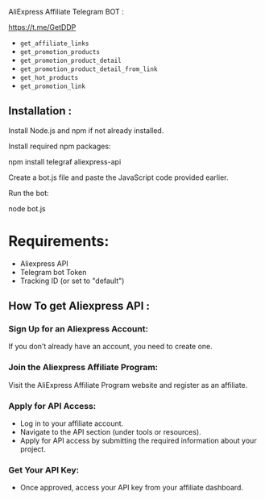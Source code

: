 AliExpress Affiliate Telegram BOT :

https://t.me/GetDDP

- `get_affiliate_links`
- `get_promotion_products`
- `get_promotion_product_detail`
- `get_promotion_product_detail_from_link`
- `get_hot_products`
- `get_promotion_link`

## Installation :

Install Node.js and npm if not already installed.

Install required npm packages:

npm install telegraf aliexpress-api

Create a bot.js file and paste the JavaScript code provided earlier.

Run the bot:

node bot.js

# Requirements:

- Aliexpress API
- Telegram bot Token
- Tracking ID (or set to "default")

## How To get Aliexpress API :

### Sign Up for an Aliexpress Account:

If you don’t already have an account, you need to create one.

### Join the Aliexpress Affiliate Program:

Visit the AliExpress Affiliate Program website and register as an affiliate.

### Apply for API Access:

- Log in to your affiliate account.
- Navigate to the API section (under tools or resources).
- Apply for API access by submitting the required information about your project.

### Get Your API Key:

- Once approved, access your API key from your affiliate dashboard.
